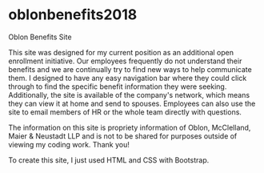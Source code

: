 # oblonbenefits2018

Oblon Benefits Site 

This site was designed for my current position as an additional open enrollment initiative. Our employees frequently do not understand their benefits and we are continually try to find new ways to help communicate them. I designed to have any easy navigation bar where they could click through to find the specific benefit information they were seeking. Additionally, the site is available of the company's network, which means they can view it at home and send to spouses. Employees can also use the site to email members of HR or the whole team directly with questions. 

The information on this site is propriety information of Oblon, McClelland, Maier & Neustadt LLP and is not to be shared for purposes outside of viewing my coding work. Thank you!

To create this site, I just used HTML and CSS with Bootstrap. 
